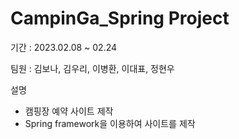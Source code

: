 # CampinGa_Spring Project

기간 : 2023.02.08 ~ 02.24

팀원 : 김보나, 김우리, 이병환, 이대표, 정현우

설명 
- 캠핑장 예약 사이트 제작
- Spring framework을 이용하여 사이트를 제작
